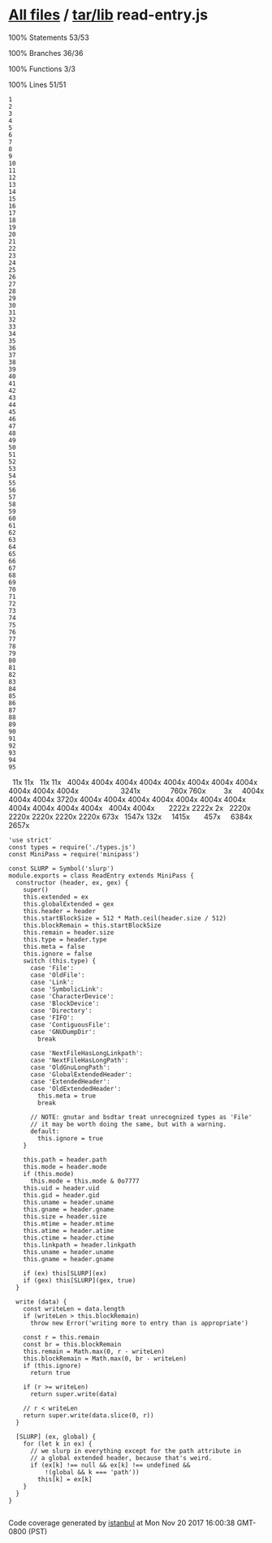 [All files](../../index.html) / [tar/lib](index.html) read-entry.js
===================================================================

<span class="strong">100% </span> <span class="quiet">Statements</span> <span class="fraction">53/53</span>

<span class="strong">100% </span> <span class="quiet">Branches</span> <span class="fraction">36/36</span>

<span class="strong">100% </span> <span class="quiet">Functions</span> <span class="fraction">3/3</span>

<span class="strong">100% </span> <span class="quiet">Lines</span> <span class="fraction">51/51</span>

    1
    2
    3
    4
    5
    6
    7
    8
    9
    10
    11
    12
    13
    14
    15
    16
    17
    18
    19
    20
    21
    22
    23
    24
    25
    26
    27
    28
    29
    30
    31
    32
    33
    34
    35
    36
    37
    38
    39
    40
    41
    42
    43
    44
    45
    46
    47
    48
    49
    50
    51
    52
    53
    54
    55
    56
    57
    58
    59
    60
    61
    62
    63
    64
    65
    66
    67
    68
    69
    70
    71
    72
    73
    74
    75
    76
    77
    78
    79
    80
    81
    82
    83
    84
    85
    86
    87
    88
    89
    90
    91
    92
    93
    94
    95

<span class="cline-any cline-neutral"> </span> <span class="cline-any cline-yes">11x</span> <span class="cline-any cline-yes">11x</span> <span class="cline-any cline-neutral"> </span> <span class="cline-any cline-yes">11x</span> <span class="cline-any cline-yes">11x</span> <span class="cline-any cline-neutral"> </span> <span class="cline-any cline-yes">4004x</span> <span class="cline-any cline-yes">4004x</span> <span class="cline-any cline-yes">4004x</span> <span class="cline-any cline-yes">4004x</span> <span class="cline-any cline-yes">4004x</span> <span class="cline-any cline-yes">4004x</span> <span class="cline-any cline-yes">4004x</span> <span class="cline-any cline-yes">4004x</span> <span class="cline-any cline-yes">4004x</span> <span class="cline-any cline-yes">4004x</span> <span class="cline-any cline-yes">4004x</span> <span class="cline-any cline-neutral"> </span> <span class="cline-any cline-neutral"> </span> <span class="cline-any cline-neutral"> </span> <span class="cline-any cline-neutral"> </span> <span class="cline-any cline-neutral"> </span> <span class="cline-any cline-neutral"> </span> <span class="cline-any cline-neutral"> </span> <span class="cline-any cline-neutral"> </span> <span class="cline-any cline-neutral"> </span> <span class="cline-any cline-neutral"> </span> <span class="cline-any cline-yes">3241x</span> <span class="cline-any cline-neutral"> </span> <span class="cline-any cline-neutral"> </span> <span class="cline-any cline-neutral"> </span> <span class="cline-any cline-neutral"> </span> <span class="cline-any cline-neutral"> </span> <span class="cline-any cline-neutral"> </span> <span class="cline-any cline-neutral"> </span> <span class="cline-any cline-yes">760x</span> <span class="cline-any cline-yes">760x</span> <span class="cline-any cline-neutral"> </span> <span class="cline-any cline-neutral"> </span> <span class="cline-any cline-neutral"> </span> <span class="cline-any cline-neutral"> </span> <span class="cline-any cline-yes">3x</span> <span class="cline-any cline-neutral"> </span> <span class="cline-any cline-neutral"> </span> <span class="cline-any cline-yes">4004x</span> <span class="cline-any cline-yes">4004x</span> <span class="cline-any cline-yes">4004x</span> <span class="cline-any cline-yes">3720x</span> <span class="cline-any cline-yes">4004x</span> <span class="cline-any cline-yes">4004x</span> <span class="cline-any cline-yes">4004x</span> <span class="cline-any cline-yes">4004x</span> <span class="cline-any cline-yes">4004x</span> <span class="cline-any cline-yes">4004x</span> <span class="cline-any cline-yes">4004x</span> <span class="cline-any cline-yes">4004x</span> <span class="cline-any cline-yes">4004x</span> <span class="cline-any cline-yes">4004x</span> <span class="cline-any cline-yes">4004x</span> <span class="cline-any cline-neutral"> </span> <span class="cline-any cline-yes">4004x</span> <span class="cline-any cline-yes">4004x</span> <span class="cline-any cline-neutral"> </span> <span class="cline-any cline-neutral"> </span> <span class="cline-any cline-neutral"> </span> <span class="cline-any cline-yes">2222x</span> <span class="cline-any cline-yes">2222x</span> <span class="cline-any cline-yes">2x</span> <span class="cline-any cline-neutral"> </span> <span class="cline-any cline-yes">2220x</span> <span class="cline-any cline-yes">2220x</span> <span class="cline-any cline-yes">2220x</span> <span class="cline-any cline-yes">2220x</span> <span class="cline-any cline-yes">2220x</span> <span class="cline-any cline-yes">673x</span> <span class="cline-any cline-neutral"> </span> <span class="cline-any cline-yes">1547x</span> <span class="cline-any cline-yes">132x</span> <span class="cline-any cline-neutral"> </span> <span class="cline-any cline-neutral"> </span> <span class="cline-any cline-yes">1415x</span> <span class="cline-any cline-neutral"> </span> <span class="cline-any cline-neutral"> </span> <span class="cline-any cline-neutral"> </span> <span class="cline-any cline-yes">457x</span> <span class="cline-any cline-neutral"> </span> <span class="cline-any cline-neutral"> </span> <span class="cline-any cline-yes">6384x</span> <span class="cline-any cline-neutral"> </span> <span class="cline-any cline-yes">2657x</span> <span class="cline-any cline-neutral"> </span> <span class="cline-any cline-neutral"> </span> <span class="cline-any cline-neutral"> </span> <span class="cline-any cline-neutral"> </span>

    'use strict'
    const types = require('./types.js')
    const MiniPass = require('minipass')
     
    const SLURP = Symbol('slurp')
    module.exports = class ReadEntry extends MiniPass {
      constructor (header, ex, gex) {
        super()
        this.extended = ex
        this.globalExtended = gex
        this.header = header
        this.startBlockSize = 512 * Math.ceil(header.size / 512)
        this.blockRemain = this.startBlockSize
        this.remain = header.size
        this.type = header.type
        this.meta = false
        this.ignore = false
        switch (this.type) {
          case 'File':
          case 'OldFile':
          case 'Link':
          case 'SymbolicLink':
          case 'CharacterDevice':
          case 'BlockDevice':
          case 'Directory':
          case 'FIFO':
          case 'ContiguousFile':
          case 'GNUDumpDir':
            break
     
          case 'NextFileHasLongLinkpath':
          case 'NextFileHasLongPath':
          case 'OldGnuLongPath':
          case 'GlobalExtendedHeader':
          case 'ExtendedHeader':
          case 'OldExtendedHeader':
            this.meta = true
            break
     
          // NOTE: gnutar and bsdtar treat unrecognized types as 'File'
          // it may be worth doing the same, but with a warning.
          default:
            this.ignore = true
        }
     
        this.path = header.path
        this.mode = header.mode
        if (this.mode)
          this.mode = this.mode & 0o7777
        this.uid = header.uid
        this.gid = header.gid
        this.uname = header.uname
        this.gname = header.gname
        this.size = header.size
        this.mtime = header.mtime
        this.atime = header.atime
        this.ctime = header.ctime
        this.linkpath = header.linkpath
        this.uname = header.uname
        this.gname = header.gname
     
        if (ex) this[SLURP](ex)
        if (gex) this[SLURP](gex, true)
      }
     
      write (data) {
        const writeLen = data.length
        if (writeLen > this.blockRemain)
          throw new Error('writing more to entry than is appropriate')
     
        const r = this.remain
        const br = this.blockRemain
        this.remain = Math.max(0, r - writeLen)
        this.blockRemain = Math.max(0, br - writeLen)
        if (this.ignore)
          return true
     
        if (r >= writeLen)
          return super.write(data)
     
        // r < writeLen
        return super.write(data.slice(0, r))
      }
     
      [SLURP] (ex, global) {
        for (let k in ex) {
          // we slurp in everything except for the path attribute in
          // a global extended header, because that's weird.
          if (ex[k] !== null && ex[k] !== undefined &&
              !(global && k === 'path'))
            this[k] = ex[k]
        }
      }
    }
     

Code coverage generated by [istanbul](https://istanbul.js.org/) at Mon Nov 20 2017 16:00:38 GMT-0800 (PST)
